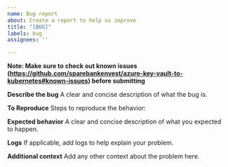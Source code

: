 ```yaml
---
name: Bug report
about: Create a report to help us improve
title: "[BUG]"
labels: bug
assignees: ''

---
```


**Note: Make sure to check out known issues (https://github.com/sparebankenvest/azure-key-vault-to-kubernetes#known-issues) before submitting**

**Describe the bug**
A clear and concise description of what the bug is.

**To Reproduce**
Steps to reproduce the behavior:

**Expected behavior**
A clear and concise description of what you expected to happen.

**Logs**
If applicable, add logs to help explain your problem.

**Additional context**
Add any other context about the problem here.
